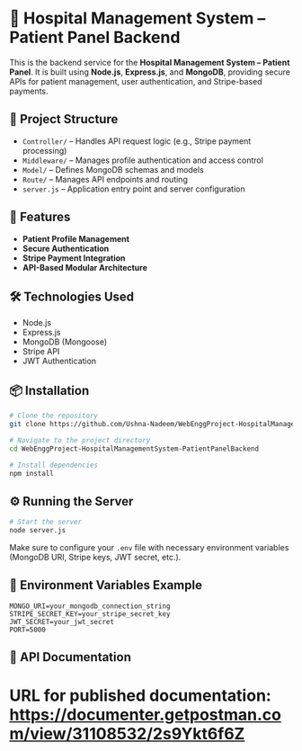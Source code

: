 # 🏥 Hospital Management System – Patient Panel Backend

This is the backend service for the **Hospital Management System – Patient Panel**. It is built using **Node.js**, **Express.js**, and **MongoDB**, providing secure APIs for patient management, user authentication, and Stripe-based payments.

## 📂 Project Structure

* `Controller/` – Handles API request logic (e.g., Stripe payment processing)
* `Middleware/` – Manages profile authentication and access control
* `Model/` – Defines MongoDB schemas and models
* `Route/` – Manages API endpoints and routing
* `server.js` – Application entry point and server configuration

## 🚀 Features

* **Patient Profile Management**
* **Secure Authentication**
* **Stripe Payment Integration**
* **API-Based Modular Architecture**

## 🛠️ Technologies Used

* Node.js
* Express.js
* MongoDB (Mongoose)
* Stripe API
* JWT Authentication

## 📦 Installation

```bash
# Clone the repository
git clone https://github.com/Ushna-Nadeem/WebEnggProject-HospitalManagementSystem-PatientPanelBackend.git

# Navigate to the project directory
cd WebEnggProject-HospitalManagementSystem-PatientPanelBackend

# Install dependencies
npm install
```

## ⚙️ Running the Server

```bash
# Start the server
node server.js
```

Make sure to configure your `.env` file with necessary environment variables (MongoDB URI, Stripe keys, JWT secret, etc.).

## 🔑 Environment Variables Example

```env
MONGO_URI=your_mongodb_connection_string
STRIPE_SECRET_KEY=your_stripe_secret_key
JWT_SECRET=your_jwt_secret
PORT=5000
```

## 📄 API Documentation

# URL for published documentation: https://documenter.getpostman.com/view/31108532/2s9Ykt6f6Z
